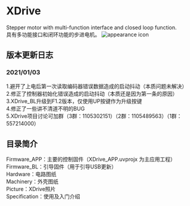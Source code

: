 # XDrive 
Stepper motor with multi-function interface and closed loop function.  
具有多功能接口和闭环功能的步进电机。
![appearance icon](\Picture\appearance.jpg)

## 版本更新日志
### 2021/01/03
1.避开了上电后第一次读取编码器错误数据造成的启动抖动（本质问题未解决）  
2.修正了控制器初始化错误造成的启动抖动（本质还是因为第一条的原因）  
3.XDrive_BL升级到F1.2版本，仅使用UP按键作为升级按键  
4.修正了一些讲不清道不明的BUG  
5.XDrive项目讨论可加群（3群：1105302151）（2群：1105489563）（1群：557214000）

## 目录简介
Firmware_APP：主要的控制固件（XDrive_APP.uvprojx 为主应用工程） 
Firmware_BL：引导固件（用于引导USB更新）  
Hardware：电路图纸  
Machinery：外壳图纸  
Picture：XDrive照片  
Specification：使用及入门介绍

